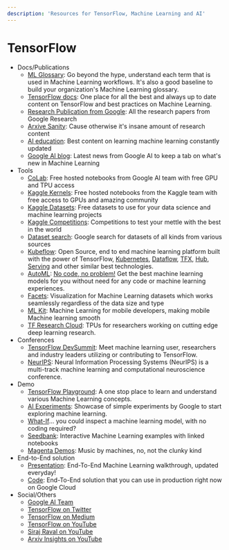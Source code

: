```yaml
---
description: 'Resources for TensorFlow, Machine Learning and AI'
---
```


# TensorFlow

* Docs/Publications
  * [ML Glossary](https://developers.google.com/machine-learning/glossary/): Go beyond the hype, understand each term that is used in Machine Learning workflows. It's also a good baseline to build your organization's Machine Learning glossary.
  * [TensorFlow docs](https://github.com/tensorflow/docs): One place for all the best and always up to date content on TensorFlow and best practices on Machine Learning.
  * [Research Publication from Google](https://ai.google/research/pubs/): All the research papers from Google Research
  * [Arxive Sanity](http://www.arxiv-sanity.com/): Cause otherwise it's insane amount of research content
  * [AI education](https://ai.google/education/): Best content on learning machine learning constantly updated
  * [Google AI blog](https://ai.googleblog.com/): Latest news from Google AI to keep a tab on what's new in Machine Learning
* Tools
  * [CoLab](https://colab.research.google.com): Free hosted notebooks from Google AI team with free GPU and TPU access
  * [Kaggle Kernels](https://www.kaggle.com/kernels): Free hosted notebooks from the Kaggle team with free access to GPUs and amazing community
  * [Kaggle Datasets](https://www.kaggle.com/datasets): Free datasets to use for your data science and machine learning projects
  * [Kaggle Competitions](http://kaggle.com/competitions): Competitions to test your mettle with the best in the world
  * [Dataset search](https://toolbox.google.com/datasetsearch): Google search for datasets of all kinds from various sources
  * [Kubeflow](https://github.com/kubeflow/kubeflow): Open Source, end to end machine learning platform built with the power of TensorFlow, [Kubernetes](https://kubernetes.io/), [Dataflow](https://beam.apache.org/), [TFX](https://www.tensorflow.org/tfx/), [Hub](https://www.tensorflow.org/hub/), [Serving](https://www.tensorflow.org/serving/) and other similar best technologies.
  * [AutoML](https://cloud.google.com/automl/): [No code, no problem!](https://twitter.com/defragger?lang=en) Get the best machine learning models for you without need for any code or machine learning experiences.
  * [Facets](https://pair-code.github.io/facets/): Visualization for Machine Learning datasets which works seamlessly regardless of the data size and type
  * [ML Kit](https://developers.google.com/ml-kit/): Machine Learning for mobile developers, making mobile Machine learning smooth
  * [TF Research Cloud](https://www.tensorflow.org/tfrc/): TPUs for researchers working on cutting edge deep learning research.
* Conferences
  * [TensorFlow DevSummit](https://www.tensorflow.org/dev-summit/): Meet machine learning user, researchers and industry leaders utilizing or contributing to TensorFlow.
  * [NeurIPS](https://neurips.cc/): Neural Information Processing Systems \(NeurIPS\) is a multi-track machine learning and computational neuroscience conference.
* Demo
  * [TensorFlow Playground](http://playground.tensorflow.org): A one stop place to learn and understand various Machine Learning concepts.
  * [AI Experiments](https://experiments.withgoogle.com/collection/ai): Showcase of simple experiments by Google to start exploring machine learning.
  * [What-If](https://pair-code.github.io/what-if-tool/)... you could inspect a machine learning model, with no coding required?
  * [Seedbank](https://research.google.com/seedbank/): Interactive Machine Learning examples with linked notebooks
  * [Magenta Demos](https://magenta.tensorflow.org/demos): Music by machines, no, not the clunky kind
* End-to-End solution
  * [Presentation](https://docs.google.com/presentation/d/1P8bbVuj_xegG2TaDKLtavZIcvlCAae9VMmDk-C7WpQQ/edit?usp=sharing): End-To-End Machine Learning walkthrough, updated everyday!
  * [Code](https://github.com/VikramTiwari/end-to-end-machine-learning-with-google-cloud): End-To-End solution that you can use in production right now on Google Cloud
* Social/Others
  * [Google AI Team](https://ai.google/research/people/)
  * [TensorFlow on Twitter](https://twitter.com/tensorflow)
  * [TensorFlow on Medium](https://medium.com/tensorflow)
  * [TensorFlow on YouTube](https://youtube.com/tensorflow)
  * [Siraj Raval on YouTube](https://www.youtube.com/sirajraval)
  * [Arxiv Insights on YouTube](https://www.youtube.com/channel/UCNIkB2IeJ-6AmZv7bQ1oBYg)



